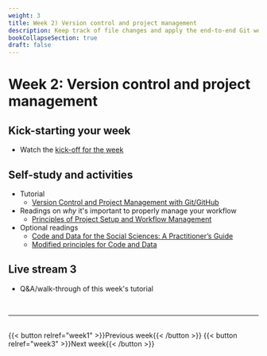 ```yaml
---
weight: 3
title: Week 2) Version control and project management
description: Keep track of file changes and apply the end-to-end Git workflow!
bookCollapseSection: true
draft: false
---
```


# Week 2: Version control and project management <!--+ feedback-->

## Kick-starting your week
- Watch the [kick-off for the week](https://youtu.be/B5NJZxFzzc0) <!--[the energizer for the week](https://youtu.be/kL-s7XHWiWI) on YouTube!-->

## Self-study and activities
- Tutorial
  - [Version Control and Project Management with Git/GitHub](docs/tutorials/version-control)
- Readings on *why* it's important to properly manage your workflow
  - [Principles of Project Setup and Workflow Management](https://tilburgsciencehub.com/learn/project-setup)
- Optional readings
  - [Code and Data for the Social Sciences: A Practitioner’s Guide](https://www.brown.edu/Research/Shapiro/pdfs/CodeAndData.pdf)
  - [Modified principles for Code and Data](https://www.shirokuriwaki.com/programming/project-organization.html)

## Live stream 3
- Q&A/walk-through of this week's tutorial

<br>

---
<br>
{{< button relref="week1" >}}Previous week{{< /button >}}
{{< button relref="week3" >}}Next week{{< /button >}}
